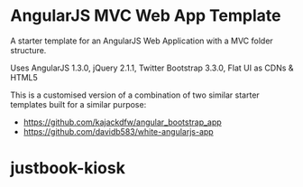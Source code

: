 AngularJS MVC Web App Template
==============================

A starter template for an AngularJS Web Application with a MVC folder structure.

Uses AngularJS 1.3.0, jQuery 2.1.1, Twitter Bootstrap 3.3.0, Flat UI as CDNs &amp; HTML5


This is a customised version of a combination of two similar starter templates built for a similar purpose:

* https://github.com/kajackdfw/angular_bootstrap_app
* https://github.com/davidb583/white-angularjs-app
# justbook-kiosk
